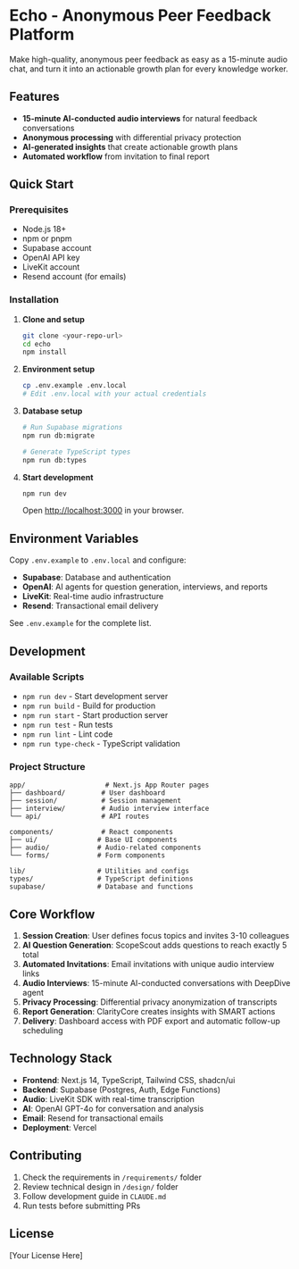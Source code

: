 # Echo - Anonymous Peer Feedback Platform

Make high-quality, anonymous peer feedback as easy as a 15-minute audio chat, and turn it into an actionable growth plan for every knowledge worker.

## Features

- **15-minute AI-conducted audio interviews** for natural feedback conversations
- **Anonymous processing** with differential privacy protection  
- **AI-generated insights** that create actionable growth plans
- **Automated workflow** from invitation to final report

## Quick Start

### Prerequisites
- Node.js 18+ 
- npm or pnpm
- Supabase account
- OpenAI API key
- LiveKit account
- Resend account (for emails)

### Installation

1. **Clone and setup**
   ```bash
   git clone <your-repo-url>
   cd echo
   npm install
   ```

2. **Environment setup**
   ```bash
   cp .env.example .env.local
   # Edit .env.local with your actual credentials
   ```

3. **Database setup**
   ```bash
   # Run Supabase migrations
   npm run db:migrate
   
   # Generate TypeScript types
   npm run db:types
   ```

4. **Start development**
   ```bash
   npm run dev
   ```

   Open [http://localhost:3000](http://localhost:3000) in your browser.

## Environment Variables

Copy `.env.example` to `.env.local` and configure:

- **Supabase**: Database and authentication
- **OpenAI**: AI agents for question generation, interviews, and reports  
- **LiveKit**: Real-time audio infrastructure
- **Resend**: Transactional email delivery

See `.env.example` for the complete list.

## Development

### Available Scripts

- `npm run dev` - Start development server
- `npm run build` - Build for production
- `npm run start` - Start production server
- `npm run test` - Run tests
- `npm run lint` - Lint code
- `npm run type-check` - TypeScript validation

### Project Structure

```
app/                    # Next.js App Router pages
├── dashboard/         # User dashboard
├── session/           # Session management  
├── interview/         # Audio interview interface
└── api/               # API routes

components/            # React components
├── ui/               # Base UI components
├── audio/            # Audio-related components
└── forms/            # Form components

lib/                  # Utilities and configs
types/                # TypeScript definitions
supabase/             # Database and functions
```

## Core Workflow

1. **Session Creation**: User defines focus topics and invites 3-10 colleagues
2. **AI Question Generation**: ScopeScout adds questions to reach exactly 5 total
3. **Automated Invitations**: Email invitations with unique audio interview links
4. **Audio Interviews**: 15-minute AI-conducted conversations with DeepDive agent
5. **Privacy Processing**: Differential privacy anonymization of transcripts
6. **Report Generation**: ClarityCore creates insights with SMART actions
7. **Delivery**: Dashboard access with PDF export and automatic follow-up scheduling

## Technology Stack

- **Frontend**: Next.js 14, TypeScript, Tailwind CSS, shadcn/ui
- **Backend**: Supabase (Postgres, Auth, Edge Functions)
- **Audio**: LiveKit SDK with real-time transcription
- **AI**: OpenAI GPT-4o for conversation and analysis
- **Email**: Resend for transactional emails
- **Deployment**: Vercel

## Contributing

1. Check the requirements in `/requirements/` folder
2. Review technical design in `/design/` folder  
3. Follow development guide in `CLAUDE.md`
4. Run tests before submitting PRs

## License

[Your License Here]